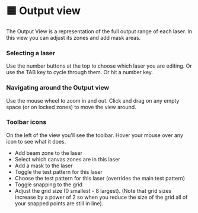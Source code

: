 # 🟦 Output view

The Output View is a representation of the full output range of each laser. In this view you can adjust its zones and add mask areas.&#x20;

### Selecting a laser

Use the number buttons at the top to choose which laser you are editing. Or use the TAB key to cycle through them. Or hit a number key.&#x20;

### Navigating around the Output view&#x20;

Use the mouse wheel to zoom in and out. Click and drag on any empty space (or on locked zones) to move the view around.&#x20;

### Toolbar icons

On the left of the view you'll see the toolbar. Hover your mouse over any icon to see what it does.

* Add beam zone to the laser
* Select which canvas zones are in this laser&#x20;
* Add a mask to the laser
* Toggle the test pattern for this laser
* Choose the test pattern for this laser (overrides the main test pattern)
* Toggle snapping to the grid
* Adjust the grid size (0 smallest - 8 largest). (Note that grid sizes increase by a power of 2 so when you reduce the size of the grid all of your snapped points are still in line).

#### &#x20;
